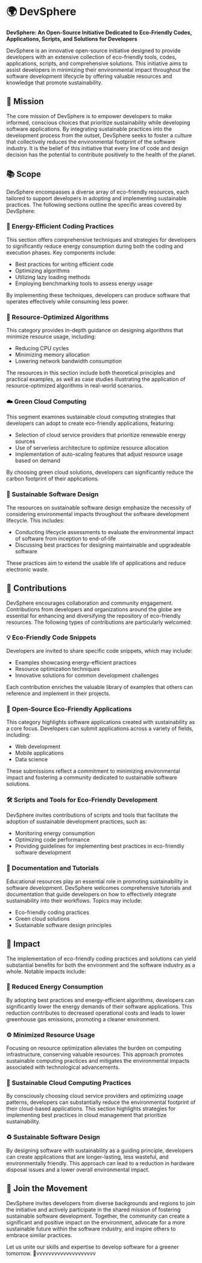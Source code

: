 # 🌍 DevSphere

**DevSphere: An Open-Source Initiative Dedicated to Eco-Friendly Codes, Applications, Scripts, and Solutions for Developers**

DevSphere is an innovative open-source initiative designed to provide developers with an extensive collection of eco-friendly tools, codes, applications, scripts, and comprehensive solutions. This initiative aims to assist developers in minimizing their environmental impact throughout the software development lifecycle by offering valuable resources and knowledge that promote sustainability.

## 🚀 Mission

The core mission of DevSphere is to empower developers to make informed, conscious choices that prioritize sustainability while developing software applications. By integrating sustainable practices into the development process from the outset, DevSphere seeks to foster a culture that collectively reduces the environmental footprint of the software industry. It is the belief of this initiative that every line of code and design decision has the potential to contribute positively to the health of the planet.

## 📚 Scope

DevSphere encompasses a diverse array of eco-friendly resources, each tailored to support developers in adopting and implementing sustainable practices. The following sections outline the specific areas covered by DevSphere:

### 🌱 Energy-Efficient Coding Practices

This section offers comprehensive techniques and strategies for developers to significantly reduce energy consumption during both the coding and execution phases. Key components include:

- Best practices for writing efficient code
- Optimizing algorithms
- Utilizing lazy loading methods
- Employing benchmarking tools to assess energy usage

By implementing these techniques, developers can produce software that operates effectively while consuming less power.

### 🧮 Resource-Optimized Algorithms

This category provides in-depth guidance on designing algorithms that minimize resource usage, including:

- Reducing CPU cycles
- Minimizing memory allocation
- Lowering network bandwidth consumption

The resources in this section include both theoretical principles and practical examples, as well as case studies illustrating the application of resource-optimized algorithms in real-world scenarios.

### ☁️ Green Cloud Computing

This segment examines sustainable cloud computing strategies that developers can adopt to create eco-friendly applications, featuring:

- Selection of cloud service providers that prioritize renewable energy sources
- Use of serverless architecture to optimize resource allocation
- Implementation of auto-scaling features that adjust resource usage based on demand

By choosing green cloud solutions, developers can significantly reduce the carbon footprint of their applications.

### 🔧 Sustainable Software Design

The resources on sustainable software design emphasize the necessity of considering environmental impacts throughout the software development lifecycle. This includes:

- Conducting lifecycle assessments to evaluate the environmental impact of software from inception to end-of-life
- Discussing best practices for designing maintainable and upgradeable software

These practices aim to extend the usable life of applications and reduce electronic waste.

## 🤝 Contributions

DevSphere encourages collaboration and community engagement. Contributions from developers and organizations around the globe are essential for enhancing and diversifying the repository of eco-friendly resources. The following types of contributions are particularly welcomed:

### 💡 Eco-Friendly Code Snippets

Developers are invited to share specific code snippets, which may include:

- Examples showcasing energy-efficient practices
- Resource optimization techniques
- Innovative solutions for common development challenges

Each contribution enriches the valuable library of examples that others can reference and implement in their projects.

### 📱 Open-Source Eco-Friendly Applications

This category highlights software applications created with sustainability as a core focus. Developers can submit applications across a variety of fields, including:

- Web development
- Mobile applications
- Data science

These submissions reflect a commitment to minimizing environmental impact and fostering a community dedicated to sustainable software solutions.

### 🛠️ Scripts and Tools for Eco-Friendly Development

DevSphere invites contributions of scripts and tools that facilitate the adoption of sustainable development practices, such as:

- Monitoring energy consumption
- Optimizing code performance
- Providing guidelines for implementing best practices in eco-friendly software development

### 📖 Documentation and Tutorials

Educational resources play an essential role in promoting sustainability in software development. DevSphere welcomes comprehensive tutorials and documentation that guide developers on how to effectively integrate sustainability into their workflows. Topics may include:

- Eco-friendly coding practices
- Green cloud solutions
- Sustainable software design principles

## 🌟 Impact

The implementation of eco-friendly coding practices and solutions can yield substantial benefits for both the environment and the software industry as a whole. Notable impacts include:

### 🔋 Reduced Energy Consumption

By adopting best practices and energy-efficient algorithms, developers can significantly lower the energy demands of their software applications. This reduction contributes to decreased operational costs and leads to lower greenhouse gas emissions, promoting a cleaner environment.

### ⚙️ Minimized Resource Usage

Focusing on resource optimization alleviates the burden on computing infrastructure, conserving valuable resources. This approach promotes sustainable computing practices and mitigates the environmental impacts associated with technological advancements.

### 🏢 Sustainable Cloud Computing Practices

By consciously choosing cloud service providers and optimizing usage patterns, developers can substantially reduce the environmental footprint of their cloud-based applications. This section highlights strategies for implementing best practices in cloud management that prioritize sustainability.

### ♻️ Sustainable Software Design

By designing software with sustainability as a guiding principle, developers can create applications that are longer-lasting, less wasteful, and environmentally friendly. This approach can lead to a reduction in hardware disposal issues and a lower overall environmental impact.

## 🌈 Join the Movement

DevSphere invites developers from diverse backgrounds and regions to join the initiative and actively participate in the shared mission of fostering sustainable software development. Together, the community can create a significant and positive impact on the environment, advocate for a more sustainable future within the software industry, and inspire others to embrace similar practices. 

Let us unite our skills and expertise to develop software for a greener tomorrow. 🌿vvvvvvvvvvvvvvvvvvvv
